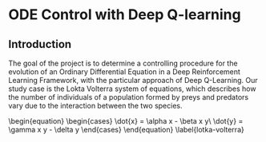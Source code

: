 # ODE Control with Deep Q-learning

## Introduction

The goal of the project is to determine a controlling procedure for the evolution of an Ordinary Differential
Equation in a Deep Reinforcement Learning Framework, with the particular approach of Deep Q-Learning. Our study case is the Lokta Volterra system of equations, which describes how the number of individuals of a population formed by preys and predators vary due to the interaction between the two species. 

\begin{equation}
    \begin{cases}
      \dot{x} = \alpha x - \beta x y\\
      \dot{y} = \gamma x y - \delta y
    \end{cases}
    \end{equation}
    \label{lotka-volterra}
